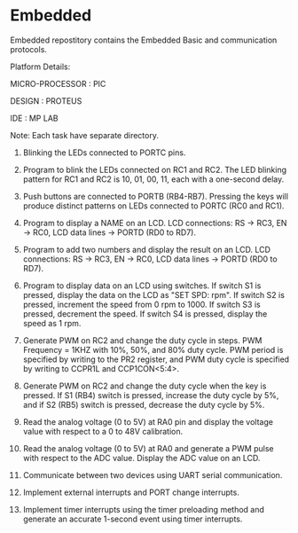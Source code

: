 # Embedded
Embedded repostitory contains the Embedded Basic and communication protocols.

Platform Details:

MICRO-PROCESSOR : PIC

DESIGN          : PROTEUS

IDE             : MP LAB

Note: Each task have separate directory.


1. Blinking the LEDs connected to PORTC pins.

2. Program to blink the LEDs connected on RC1 and RC2. The LED blinking pattern for RC1 and RC2 is 10, 01, 00, 11, each with a one-second delay.

3. Push buttons are connected to PORTB (RB4-RB7). Pressing the keys will produce distinct patterns on LEDs connected to PORTC (RC0 and RC1).

4. Program to display a NAME on an LCD. LCD connections: RS -> RC3, EN -> RC0, LCD data lines -> PORTD (RD0 to RD7).

5. Program to add two numbers and display the result on an LCD. LCD connections: RS -> RC3, EN -> RC0, LCD data lines -> PORTD (RD0 to RD7).

6. Program to display data on an LCD using switches. If switch S1 is pressed, display the data on the LCD as "SET SPD: rpm". If switch S2 is pressed, increment the speed from 0 rpm to 1000. If switch S3 is pressed, decrement the speed. If switch S4 is pressed, display the speed as 1 rpm.

7. Generate PWM on RC2 and change the duty cycle in steps. PWM Frequency = 1KHZ with 10%, 50%, and 80% duty cycle. PWM period is specified by writing to the PR2 register, and PWM duty cycle is specified by writing to CCPR1L and CCP1CON<5:4>.

8. Generate PWM on RC2 and change the duty cycle when the key is pressed. If S1 (RB4) switch is pressed, increase the duty cycle by 5%, and if S2 (RB5) switch is pressed, decrease the duty cycle by 5%.

9. Read the analog voltage (0 to 5V) at RA0 pin and display the voltage value with respect to a 0 to 48V calibration.

10. Read the analog voltage (0 to 5V) at RA0 and generate a PWM pulse with respect to the ADC value. Display the ADC value on an LCD.

11. Communicate between two devices using UART serial communication.

12. Implement external interrupts and PORT change interrupts.

13. Implement timer interrupts using the timer preloading method and generate an accurate 1-second event using timer interrupts.
